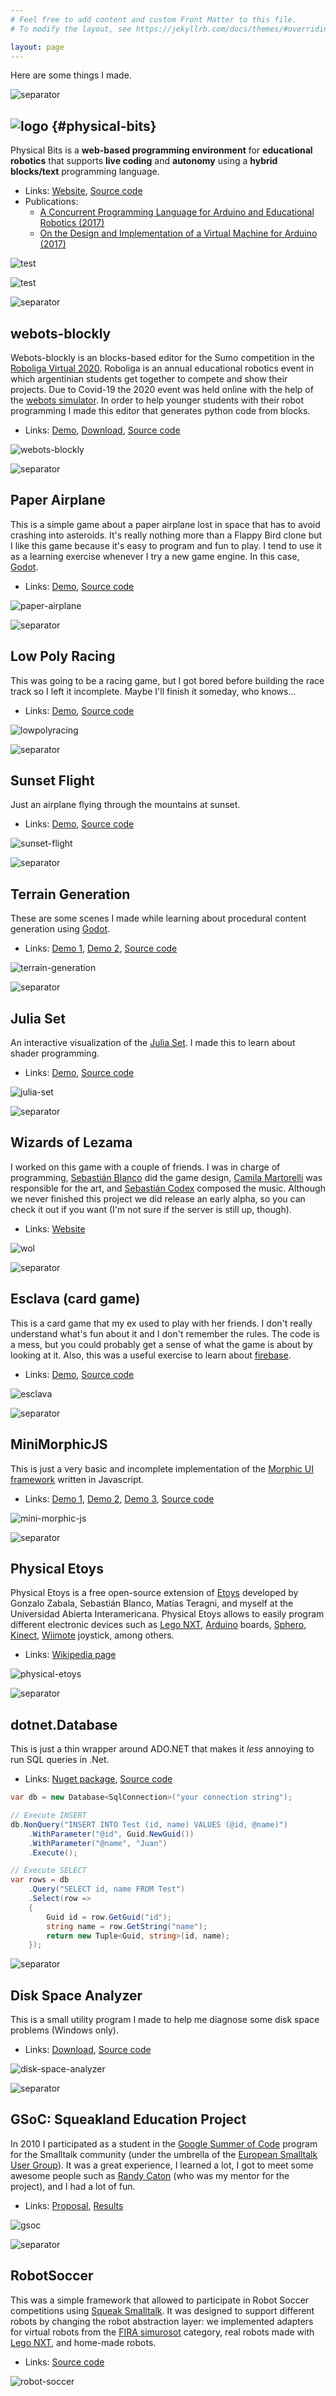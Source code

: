 ```yaml
---
# Feel free to add content and custom Front Matter to this file.
# To modify the layout, see https://jekyllrb.com/docs/themes/#overriding-theme-defaults

layout: page
---
```


Here are some things I made.

![separator](imgs/separator.png)

## ![logo](https://gira.github.io/PhysicalBits/img/logo.png) {#physical-bits}

Physical Bits is a __web-based programming environment__ for __educational robotics__ that supports __live coding__ and __autonomy__ using a __hybrid blocks/text__ programming language.

- Links: [Website](https://gira.github.io/PhysicalBits/), [Source code](https://github.com/GIRA/PhysicalBits)
- Publications:
  - [A Concurrent Programming Language for Arduino and Educational Robotics (2017)](http://sedici.unlp.edu.ar/handle/10915/63529)
  - [On the Design and Implementation of a Virtual Machine for Arduino (2017)](https://link.springer.com/chapter/10.1007/978-3-319-42975-5_19)

![test](imgs/blocks-code.gif)

![test](imgs/liveness2.gif)

![separator](imgs/separator.png)

## webots-blockly

Webots-blockly is an blocks-based editor for the Sumo competition in the [Roboliga Virtual 2020](https://github.com/gzabala/RoboligaVirtual). Roboliga is an annual educational robotics event in which argentinian students get together to compete and show their projects. Due to Covid-19 the 2020 event was held online with the help of the [webots simulator](https://cyberbotics.com/). In order to help younger students with their robot programming I made this editor that generates python code from blocks.

- Links: [Demo](https://richom.github.io/webots-blockly/editor/), [Download](https://github.com/RichoM/webots-blockly/releases), [Source code](https://github.com/RichoM/webots-blockly)

![webots-blockly](imgs/webots-blockly.png)

![separator](imgs/separator.png)
## Paper Airplane

This is a simple game about a paper airplane lost in space that has to avoid crashing into asteroids. It's really nothing more than a Flappy Bird clone but I like this game because it's easy to program and fun to play. I tend to use it as a learning exercise whenever I try a new game engine. In this case, [Godot](https://godotengine.org/).

- Links: [Demo](https://richom.github.io/PaperAirplane/build/demo.html), [Source code](https://github.com/RichoM/PaperAirplane)

![paper-airplane](imgs/paper-airplane.png)

![separator](imgs/separator.png)
## Low Poly Racing

This was going to be a racing game, but I got bored before building the race track so I left it incomplete. Maybe I'll finish it someday, who knows...

- Links: [Demo](https://richom.github.io/LowPolyRacing/build/demo.html), [Source code](https://github.com/RichoM/LowPolyRacing)

![lowpolyracing](imgs/lowpolyracing.png)

![separator](imgs/separator.png)
## Sunset Flight

Just an airplane flying through the mountains at sunset.

- Links: [Demo](https://richom.github.io/SunsetFlight/build/demo.html), [Source code](https://github.com/RichoM/SunsetFlight)

![sunset-flight](imgs/sunset-flight.png)

![separator](imgs/separator.png)
## Terrain Generation

These are some scenes I made while learning about procedural content generation using [Godot](https://godotengine.org/).

- Links: [Demo 1](https://richom.github.io/TerrainGeneration/SimpleTerrain/build/demo.html), [Demo 2](https://richom.github.io/TerrainGeneration/InfiniteTerrain/build/demo.html), [Source code](https://github.com/RichoM/SunsetFlight)

![terrain-generation](imgs/terrain-generation.png)

![separator](imgs/separator.png)
## Julia Set

An interactive visualization of the [Julia Set](https://en.wikipedia.org/wiki/Julia_set). I made this to learn about shader programming.

- Links: [Demo](https://richom.github.io/JuliaSet/build/demo.html), [Source code](https://github.com/RichoM/JuliaSet)

![julia-set](imgs/julia-set.png)

![separator](imgs/separator.png)
## Wizards of Lezama

I worked on this game with a couple of friends. I was in charge of programming, [Sebastián Blanco](https://www.papacorps.com/) did the game design, [Camila Martorelli](https://www.instagram.com/cosmicmagpie/) was responsible for the art, and [Sebastián Codex](https://twitter.com/sebastiancodex) composed the music. Although we never finished this project we did release an early alpha, so you can check it out if you want (I'm not sure if the server is still up, though).

- Links: [Website](https://www.papacorps.com/wizards-of-lezama)

![wol](imgs/wol.png)

![separator](imgs/separator.png)
## Esclava (card game)

This is a card game that my ex used to play with her friends. I don't really understand what's fun about it and I don't remember the rules. The code is a mess, but you could probably get a sense of what the game is about by looking at it. Also, this was a useful exercise to learn about [firebase](https://firebase.google.com/).

- Links: [Demo](https://richom.github.io/cards-game-js/esclava4.html), [Source code](https://github.com/RichoM/cards-game-js)

![esclava](imgs/esclava.png)

![separator](imgs/separator.png)
## MiniMorphicJS

This is just a very basic and incomplete implementation of the [Morphic UI framework](http://wiki.squeak.org/squeak/morphic) written in Javascript.

- Links: [Demo 1](http://richom.github.io/MiniMorphicJS/demo.html), [Demo 2](http://richom.github.io/MiniMorphicJS/cards.html), [Demo 3](http://richom.github.io/MiniMorphicJS/puzzle.html), [Source code](https://github.com/RichoM/MiniMorphicJS)

![mini-morphic-js](imgs/mini-morphic-js.png)

![separator](imgs/separator.png)
## Physical Etoys

Physical Etoys is a free open-source extension of [Etoys](https://en.wikipedia.org/wiki/Etoys_(programming_language)) developed by Gonzalo Zabala, Sebastián Blanco, Matías Teragni, and myself at the Universidad Abierta Interamericana. Physical Etoys allows to easily program different electronic devices such as [Lego NXT](https://en.wikipedia.org/wiki/Lego_NXT), [Arduino](https://en.wikipedia.org/wiki/Arduino) boards, [Sphero](https://en.wikipedia.org/wiki/Sphero), [Kinect](https://en.wikipedia.org/wiki/Kinect), [Wiimote](https://en.wikipedia.org/wiki/Wiimote) joystick, among others.

- Links: [Wikipedia page](https://en.wikipedia.org/wiki/Physical_Etoys)

![physical-etoys](imgs/physical-etoys.png)

![separator](imgs/separator.png)
## dotnet.Database

This is just a thin wrapper around ADO.NET that makes it *less* annoying to run SQL queries in .Net.

- Links: [Nuget package](https://www.nuget.org/packages/RichoM.Database/), [Source code](https://github.com/RichoM/dotnet.Database)

```c#
var db = new Database<SqlConnection>("your connection string");

// Execute INSERT
db.NonQuery("INSERT INTO Test (id, name) VALUES (@id, @name)")
    .WithParameter("@id", Guid.NewGuid())
    .WithParameter("@name", "Juan")
    .Execute();

// Execute SELECT
var rows = db
    .Query("SELECT id, name FROM Test")
    .Select(row =>
    {
        Guid id = row.GetGuid("id");
        string name = row.GetString("name");
        return new Tuple<Guid, string>(id, name);
    });
```

![separator](imgs/separator.png)
## Disk Space Analyzer

This is a small utility program I made to help me diagnose some disk space problems (Windows only).

- Links: [Download](https://github.com/RichoM/DiskSpaceAnalyzer/releases), [Source code](https://github.com/RichoM/DiskSpaceAnalyzer)

![disk-space-analyzer](imgs/disk-space-analyzer.png)

![separator](imgs/separator.png)
## GSoC: Squeakland Education Project

In 2010 I participated as a student in the [Google Summer of Code](https://summerofcode.withgoogle.com/) program for the Smalltalk community (under the umbrella of the [European Smalltalk User Group](https://esug.github.io/)). It was a great experience, I learned a lot, I got to meet some awesome people such as [Randy Caton](https://www.pcs.cnu.edu/~rcaton/) (who was my mentor for the project), and I had a lot of fun.

- Links: [Proposal](http://gsoc2010.esug.org/projects/squeakland-education), [Results](https://www.pcs.cnu.edu/~rcaton/ESUG/ESUG.html)

![gsoc](imgs/gsoc.png)

![separator](imgs/separator.png)
## RobotSoccer

This was a simple framework that allowed to participate in Robot Soccer competitions using [Squeak Smalltalk](https://squeak.org/). It was designed to support different robots by changing the robot abstraction layer: we implemented adapters for virtual robots from the [FIRA simurosot](https://www.firaworldcup.org/VisitorPages/show.aspx?ItemID=805,0) category, real robots made with [Lego NXT](https://en.wikipedia.org/wiki/Lego_Mindstorms_NXT), and home-made robots.

- Links: [Source code](http://www.squeaksource.com/RobotSoccer.html)

![robot-soccer](imgs/robot-soccer.png)
